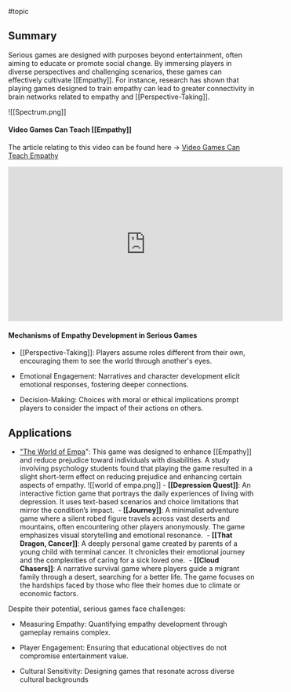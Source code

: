 #topic 
## Summary

Serious games are designed with purposes beyond entertainment, often aiming to educate or promote social change. By immersing players in diverse perspectives and challenging scenarios, these games can effectively cultivate [[Empathy]]. For instance, research has shown that playing games designed to train empathy can lead to greater connectivity in brain networks related to empathy and [[Perspective-Taking]].

![[Spectrum.png]]


#### Video Games Can Teach [[Empathy]]
The article relating to this video can be found here -> [Video Games Can Teach Empathy](https://www.technologynetworks.com/neuroscience/news/video-games-can-teach-empathy-307396) 

<iframe width="560" height="315" src="https://www.youtube.com/embed/463Bl7GAYgc?si=SGJhTcEH1fyN5RuF" title="YouTube video player" frameborder="0" allow="accelerometer; autoplay; clipboard-write; encrypted-media; gyroscope; picture-in-picture; web-share" referrerpolicy="strict-origin-when-cross-origin" allowfullscreen></iframe>


#### Mechanisms of Empathy Development in Serious Games

- [[Perspective-Taking]]: Players assume roles different from their own, encouraging them to see the world through another's eyes.​
    
- Emotional Engagement: Narratives and character development elicit emotional responses, fostering deeper connections.​
    
- Decision-Making: Choices with moral or ethical implications prompt players to consider the impact of their actions on others.​

##  Applications
- ["The World of Empa](https://pmc.ncbi.nlm.nih.gov/articles/PMC6489198/)": This game was designed to enhance [[Empathy]] and reduce prejudice toward individuals with disabilities. A study involving psychology students found that playing the game resulted in a slight short-term effect on reducing prejudice and enhancing certain aspects of empathy. 
	![[world of empa.png]]
	- **[[Depression Quest]]**: An interactive fiction game that portrays the daily experiences of living with depression. It uses text-based scenarios and choice limitations that mirror the condition’s impact. 
	- **[[Journey]]**: A minimalist adventure game where a silent robed figure travels across vast deserts and mountains, often encountering other players anonymously. The game emphasizes visual storytelling and emotional resonance. 
	- **[[That Dragon, Cancer]]**: A deeply personal game created by parents of a young child with terminal cancer. It chronicles their emotional journey and the complexities of caring for a sick loved one. 
	- **[[Cloud Chasers]]**: A narrative survival game where players guide a migrant family through a desert, searching for a better life. The game focuses on the hardships faced by those who flee their homes due to climate or economic factors.




Despite their potential, serious games face challenges:​

- Measuring Empathy: Quantifying empathy development through gameplay remains complex.​
    
- Player Engagement: Ensuring that educational objectives do not compromise entertainment value.​
    
- Cultural Sensitivity: Designing games that resonate across diverse cultural backgrounds